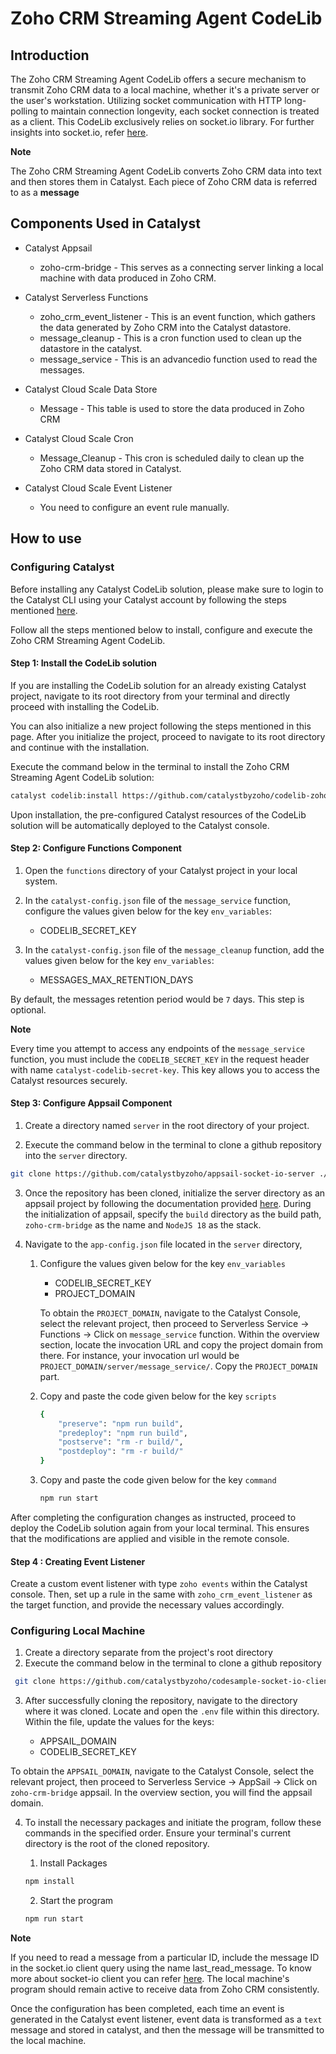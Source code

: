 # Zoho CRM Streaming Agent CodeLib

##  **Introduction**

The Zoho CRM Streaming Agent CodeLib offers a secure mechanism to transmit Zoho CRM data to a local machine, whether it's a private server or the user's workstation. Utilizing socket communication with HTTP long-polling to maintain connection longevity, each socket connection is treated as a client. This CodeLib exclusively relies on socket.io library. For further insights into socket.io, refer [here](https://socket.io/docs/v4/).

**Note**

The Zoho CRM Streaming Agent CodeLib converts Zoho CRM data into text and then stores them in Catalyst. Each piece of Zoho CRM data is referred to as a **message**

## **Components Used in Catalyst**

- Catalyst Appsail
    - zoho-crm-bridge - This serves as a connecting server linking a local machine with data produced in Zoho CRM.

- Catalyst Serverless Functions
    - zoho_crm_event_listener - This is an event function, which gathers the data generated by Zoho CRM into the Catalyst datastore.
    - message_cleanup - This is a cron function used to clean up the datastore in the catalyst.
    - message_service - This is an advancedio function used to read the messages.

- Catalyst Cloud Scale Data Store
    - Message - This table is used to store the data produced in Zoho CRM

- Catalyst Cloud Scale Cron
    - Message_Cleanup - This cron is scheduled daily to clean up the Zoho CRM data stored in Catalyst.

- Catalyst Cloud Scale Event Listener
    - You need to configure an event rule manually.

## **How to use**

### **Configuring Catalyst**

Before installing any Catalyst CodeLib solution, please make sure to login to the Catalyst CLI using your Catalyst account by following the steps mentioned [here](https://docs.catalyst.zoho.com/en/cli/v1/cli-command-reference/).

Follow all the steps mentioned below to install, configure and execute the Zoho CRM Streaming Agent CodeLib.

#### **Step 1: Install the CodeLib solution**

If you are installing the CodeLib solution for an already existing Catalyst project, navigate to its root directory from your terminal and directly proceed with installing the CodeLib.

You can also initialize a new project following the steps mentioned in this page. After you initialize the project, proceed to navigate to its root directory and continue with the installation.

Execute the command below in the terminal to install the Zoho CRM Streaming Agent CodeLib solution:

```bash
catalyst codelib:install https://github.com/catalystbyzoho/codelib-zoho-crm-streaming-agent
```

Upon installation, the pre-configured Catalyst resources of the CodeLib solution will be automatically deployed to the Catalyst console.

#### **Step 2: Configure Functions Component**

1. Open the `functions` directory of your Catalyst project in your local system.
2. In the `catalyst-config.json` file of the `message_service` function, configure the values given below for the key `env_variables`:

    -   CODELIB_SECRET_KEY
3.  In the `catalyst-config.json` file of the `message_cleanup` function, add the values given below for the key `env_variables`:

    -   MESSAGES_MAX_RETENTION_DAYS

By default, the messages retention period would be `7` days. This step is optional.

**Note**

Every time you attempt to access any endpoints of the `message_service` function, you must include the `CODELIB_SECRET_KEY` in the request header with name `catalyst-codelib-secret-key`. This key allows you to access the Catalyst resources securely.

#### **Step 3: Configure Appsail Component**

1.  Create a directory named `server` in the root directory of your project.

2.  Execute the command below in the terminal to clone a github repository into the `server` directory.

 ```bash 
 git clone https://github.com/catalystbyzoho/appsail-socket-io-server ./server
 ```

3.  Once the repository has been cloned, initialize the server directory as an appsail project by following the documentation provided  [here](https://docs.catalyst.zoho.com/en/cli/v1/initialize-resources/initialize-appsail/). During the initialization of appsail, specify the `build` directory as the build path, `zoho-crm-bridge` as the name and `NodeJS 18` as the stack.

4.  Navigate to the `app-config.json` file located in the `server` directory, 
    1.  Configure the values given below for the key `env_variables`

        -  CODELIB_SECRET_KEY
        -  PROJECT_DOMAIN
    
        To obtain the `PROJECT_DOMAIN`, navigate to the Catalyst Console, select the relevant project, then proceed to Serverless Service -\> Functions -\> Click on `message_service` function. Within the overview section, locate the invocation URL and copy the project domain from there. For instance, your invocation url would be `PROJECT_DOMAIN/server/message_service/`. Copy the `PROJECT_DOMAIN` part.
        
    2.  Copy and paste the code given below for the key `scripts`

        ```bash
        {
            "preserve": "npm run build",
            "predeploy": "npm run build",
            "postserve": "rm -r build/",
            "postdeploy": "rm -r build/"
        }
        ```
        
    3. Copy and paste the code given below for the key `command`
    
        ```bash
        npm run start
        ```

After completing the configuration changes as instructed, proceed to deploy the CodeLib solution again from your local terminal. This ensures that the modifications are applied and visible in the remote console.

#### **Step 4 : Creating Event Listener**

Create a custom event listener with type `zoho events` within the Catalyst console. Then, set up a rule in the same with `zoho_crm_event_listener` as the target function, and provide the necessary values accordingly.

### **Configuring Local Machine**

1.  Create a directory separate from the project's root directory
2.  Execute the command below in the terminal to clone a github repository
```bash
 git clone https://github.com/catalystbyzoho/codesample-socket-io-client
```
3.  After successfully cloning the repository, navigate to the directory where it was cloned. Locate and open the `.env` file within this directory. Within the file, update the values for the keys:

    -  APPSAIL_DOMAIN
    -  CODELIB_SECRET_KEY

To obtain the `APPSAIL_DOMAIN`, navigate to the Catalyst Console, select the relevant project, then proceed to Serverless Service -\> AppSail -\> Click on `zoho-crm-bridge` appsail. In the overview section, you will find the appsail domain.

4.  To install the necessary packages and initiate the program, follow these commands in the specified order. Ensure your terminal's current directory is the root of the cloned repository.

    1.  Install Packages
    ```bash
    npm install
    ```
    2.  Start the program
    ```bash
    npm run start
    ```

**Note**

If you need to read a message from a particular ID, include the message ID in the socket.io client query using the name last_read_message. To know more about socket-io client you can refer [here](https://socket.io/docs/v4/client-initialization/). The local machine's program should remain active to receive data from Zoho CRM consistently.

Once the configuration has been completed, each time an event is generated in the Catalyst event listener, event data is transformed as a `text` message and stored in catalyst, and then the message will be transmitted to the local machine.
